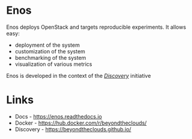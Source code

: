 # Enos

Enos deploys OpenStack and targets reproducible experiments. It allows easy:

* deployment of the system
* customization of the system
* benchmarking of the system
* visualization of various metrics

Enos is developed in the context of the [*Discovery*](https://beyondtheclouds.github.io/) initiative

# Links

* Docs - https://enos.readthedocs.io
* Docker - https://hub.docker.com/r/beyondtheclouds/
* Discovery - https://beyondtheclouds.github.io/
